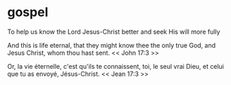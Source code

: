 # gospel

To help us know the Lord Jesus-Christ better and seek His will more fully

And this is life eternal, that they might know thee the only true God, and Jesus Christ, whom thou hast sent. << John 17:3 >>

Or, la vie éternelle, c'est qu'ils te connaissent, toi, le seul vrai Dieu, et celui que tu as envoyé, Jésus-Christ. << Jean 17:3 >>
